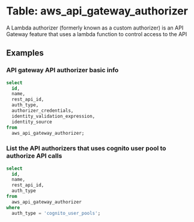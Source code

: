 # Table: aws_api_gateway_authorizer

A Lambda authorizer (formerly known as a custom authorizer) is an API Gateway feature that uses a lambda function to control access to the API

## Examples

### API gateway API authorizer basic info

```sql
select
  id,
  name,
  rest_api_id,
  auth_type,
  authorizer_credentials,
  identity_validation_expression,
  identity_source
from
  aws_api_gateway_authorizer;
```


### List the API authorizers that uses cognito user pool to authorize API calls

```sql
select
  id,
  name,
  rest_api_id,
  auth_type
from
  aws_api_gateway_authorizer
where
  auth_type = 'cognito_user_pools';
```
